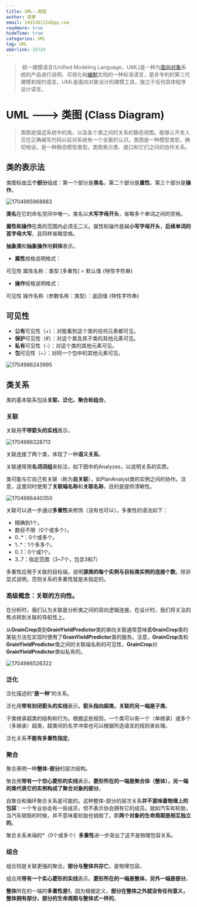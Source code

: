 ```yaml
---
title: UML--类图
author: 菠萝
email: 2493381254@qq.com
readmore: true
hideTime: true
categories: UML
tag: UML
abbrlink: 15724
---
```


> ​	统一建模语言(Unified Modeling Language，UML)是一种为[面向对象](https://baike.baidu.com/item/%E9%9D%A2%E5%90%91%E5%AF%B9%E8%B1%A1/2262089?fromModule=lemma_inlink)系统的产品进行说明、可视化和[编制](https://baike.baidu.com/item/%E7%BC%96%E5%88%B6/9907954?fromModule=lemma_inlink)文档的一种标准语言，是非专利的第三代建模和规约语言。UML是面向对象设计的建模工具，独立于任何具体程序设计语言。

# UML ---> 类图 (Class Diagram)

<!-- more -->

> ​	类图是描述系统中的类，以及各个类之间的关系的静态视图。能够让开发人员在正确编写代码以前对系统有一个全面的认识。类图是一种模型类型，确切地说，是一种静态模型类型。类图表示类、接口和它们之间的协作关系。



## 类的表示法

类图标由**三个部分**组成：第一个部分是**类名**，第二个部分是**属性**，第三个部分是**操作**。

![1704985968883](UML/1704985968883.png)



**类名**在它的命名空间中唯一。类名以**大写字母开头**，省略多个单词之间的空格。

**属性和操作**在类的范围内必须无二义。属性和操作是**以小写字母开头**，**后续单词的首字母大写**，且同样省略空格。

**抽象类**和**抽象操作**用**斜体**表示。

- **属性**规格说明格式：

可见性 属性名称：类型 [多重性] = 默认值 {特性字符串}

- **操作**规格说明格式：

可见性 操作名称（参数名称：类型）：返回值 {特性字符串}



## 可见性

- **公有**可见性（+）：对能看到这个类的任何元素都可见。
- **保护**可见性（#）：对这个类及其子类的其他元素可见。
- **私有**可见性（-）：对这个类的其他元素可见。
- **包**可见性（~）：对同一个包中的其他元素可见。

![1704986243995](UML/1704986243995.png)



## 类关系

类的基本联系包括**关联、泛化、聚合和组合**。



### 关联

关联用**不带箭头的实线**表示。

![1704986328713](UML/1704986328713.png)	



关联连接了两个类，体现了一种**语义关系**。

关联通常用**名词词组**来标注，如下图中的Analyzes，以说明关系的实质。

类可能与它自己有关联（称为**自关联**），如PlanAnalyst类的实例之间的协作。注意，这里同时使用了**关联端名称**和**关联名称**，目的是提供清晰性。

![1704986440350](UML/1704986440350.png)	

关联可以进一步通过**多重性**来修饰（没有也可以）。多重性的语法如下：

- 精确到1个。
- 数目不限（0个或多个）。
- 0..*：0个或多个。
- 1..*：1个多多个。
- 0..1：0个或1个。
- 3..7：指定范围（3~7个，包含3和7）

多重性应用于关联的目标端，说明**源类的每个实例与目标类实例的连接个数**。除非显式说明，否则关系的多重性就是未指定的。

### 高级概念：关联的方向性。

在分析时，我们认为关联是分析类之间的双向逻辑连接。在设计时，我们将关注的焦点转到关联的导航性上。

从**GrainCrop**类到**GrainYieldPredictor**类的单向关联通常意味着**GrainCrop**类的某些方法在实现时使用了**GrainYieldPredictor**类的服务。注意，**GrainCrop**类和**GrainYieldPredictor**类之间的关联端名称的可见性，**GrainCrop**对**GrainYieldPredictor**类似私有的。

![1704986526322](UML/1704986526322.png)	

###  泛化

泛化描述的“**是一种**”的关系。

泛化用**带有封闭箭头的实线**表示。**箭头指向超类，关联的另一端是子类**。

子类继承超类的结构和行为。根据这些规则，一个类可以有一个（单继承）或多个（多继承）超类，超类间的名字冲突也可以根据所选语言的规则来处理。

泛化关系**不能有多重性指定**。



### 聚合

聚合表明一种**整体-部分**的层次结构。

聚合用**带有一个空心菱形的实线**表示。**菱形所在的一端是聚合体（整体），另一端的类代表它的实例构成了聚合对象的部分**。

自聚合和循环聚合关系是可能的。这种整体-部分的层次关系**并不意味着物理上的包容**：一个专业协会有一些成员，但不表示协会拥有它的成员。就如汽车和轮胎，当汽车销毁的时候，并不意味着轮胎也销毁了。即**两个对象的生命周期是相互独立的**。

聚合关系末端的*（0个或多个）**多重性**进一步突出了这不是物理包容关系。



### 组合

组合则是关联更强的聚合。**部分与整体共存亡**，是物理包容。

组合用**带有一个实心菱形的实线**表示。**菱形所在的一端是整体，另外一端是部分**。

**整体**所在的一端的**多重性是1**，因为根据定义，**部分在整体之外就没有任何意义，整体拥有部分，部分的生命周期与整体式一样的**。